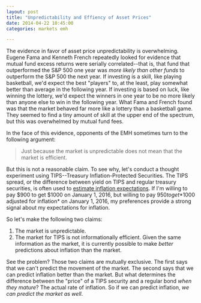 ```yaml
---
layout: post
title: "Unpredictability and Effiency of Asset Prices"
date: 2014-04-22 10:45:00
categories: markets emh

---
```


The evidence in favor of asset price unpredictability is overwhelming. Eugene
Fama and Kenneth French repeatedly looked for evidence that mutual fund excess
returns were serially correlated--that is, that fund that outperformed the S&P
500 one year was *more likely than other funds* to outperform the S&P 500 the
next year. If investing is a skill, like playing basketball, we'd expect the
best "players" to, at the least, play somewhat better than average in the
following year. If investing is based on luck, like winning the lottery, we'd
expect the winners in one year to be no more likely than anyone else to win in
the following year. What Fama and French found was that the market behaved far
more like a lottery than a basketball game. They seemed to find a tiny amount
of skill at the upper end of the spectrum, but this was overwhelmed by mutual
fund fees.

In the face of this evidence, opponents of the EMH sometimes turn to the
following argument:

> Just because the market is unpredictable does not mean that the market is
> efficient.

But this is not a reasonable claim. To see why, let's conduct a thought
experiment using TIPS--Treasury Inflation-Protected Securities. The TIPS
spread, or the difference between yield on TIPS and regular treasury
securities, is often used to
[estimate inflation expectations](http://www.clevelandfed.org/research/data/inflation_expectations/).
If I'm willing to pay $900 to get $1000 on January 1, 2016, but willing to pay
$950 to get *$1000 adjusted for inflation* on January 1, 2016, my preferences
provide a strong signal about my expectations for inflation.

So let's make the following two claims:

1. The market is unpredictable.
2. The market for TIPS is not informationally efficient. Given the same
  information as the market, it is currently possible to make *better*
  predictions about inflation than the market.

See the problem? Those two claims are mutually exclusive. The first says that
we can't predict the movement of the market. The second says that we can
predict inflation better than the market. But what determines the difference
between the "price" of a TIPS security and a regular bond *when they mature*?
The actual rate of inflation. So if we can predict inflation, *we can predict
the market as well*.
